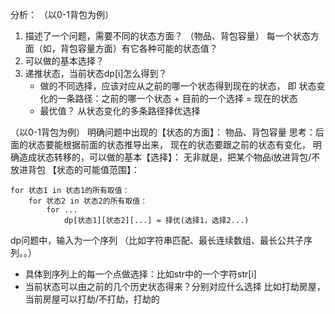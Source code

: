 分析：
（以0-1背包为例）
1. 描述了一个问题，需要不同的状态方面？ （物品、背包容量）
   每一个状态方面（如，背包容量方面）有它各种可能的状态值？
2. 可以做的基本选择？
3. 递推状态，当前状态dp[i]怎么得到？
   - 做的不同选择，应该对应从之前的哪一个状态得到现在的状态，
     即 状态变化的一条路径：之前的哪一个状态 + 目前的一个选择 = 现在的状态
   - 最优值？ 从状态变化的多条路径择优选择


（以0-1背包为例）
明确问题中出现的【状态的方面】：
        物品、背包容量
   思考：后面的状态要能根据前面的状态推导出来，
        现在的状态要跟之前的状态有变化，
   明确造成状态转移的，可以做的基本【选择】：
        无非就是，把某个物品i放进背包/不放进背包
  【状态的可能值范围】：

    for 状态1 in 状态1的所有取值：
        for 状态2 in 状态2的所有取值：
            for ...
                dp[状态1][状态2][...] = 择优(选择1，选择2...)
    

dp问题中，输入为一个序列
（比如字符串匹配、最长连续数组、最长公共子序列。。）
- 具体到序列上的每一个点做选择：比如str中的一个字符str[i]
- 当前状态可以由之前的几个历史状态得来？分别对应什么选择
    比如打劫房屋，当前房屋可以打劫/不打劫，打劫的

